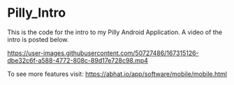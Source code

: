 # Pilly_Intro
  This is the code for the intro to my Pilly Android Application. A video of the intro is posted below.
  
  https://user-images.githubusercontent.com/50727486/167315126-dbe32c6f-a588-4772-808c-89d17e728c98.mp4

To see more features visit:
https://abhat.io/app/software/mobile/mobile.html
